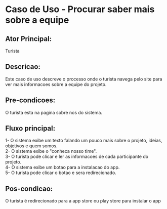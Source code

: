 # Caso de Uso - Procurar saber mais sobre a equipe  

## Ator Principal:  
Turista  

## Descricao:  
Este caso de uso descreve o processo onde o turista navega pelo site para ver mais informacoes sobre a equipe do projeto.  

## Pre-condicoes:  
O turista esta na pagina sobre nos do sistema.  

## Fluxo principal:  
1- O sistema exibe um texto falando um pouco mais sobre o projeto, ideias, objetivos e quem somos.  
2- O sistema exibe o "conheca nosso time".  
3- O turista pode clicar e ler as informacoes de cada participante do projeto.  
4- O sistema exibe um botao para a instalacao do app.  
5- O turista pode clicar o botao e sera redirecionado.  

## Pos-condicao:  
O turista é redirecionado para a app store ou play store para instalar o app
